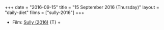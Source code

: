 +++
date = "2016-09-15"
title = "15 September 2016 (Thursday)"
layout = "daily-diet"
films = ["sully-2016"]
+++

<ul>
<li class="entry Film">Film: <a href="/films/sully-2016">Sully (2016)</a> {T} +</li>
</ul>